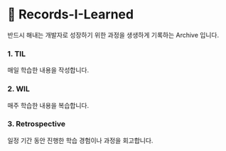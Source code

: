 # 📁 Records-I-Learned

반드시 해내는 개발자로 성장하기 위한 과정을 생생하게 기록하는 Archive 입니다.

### 1. TIL

매일 학습한 내용을 작성합니다.

### 2. WIL

매주 학습한 내용을 복습합니다.

### 3. Retrospective

일정 기간 동안 진행한 학습 경험이나 과정을 회고합니다.
